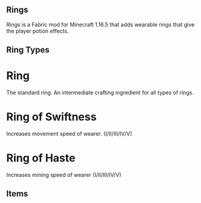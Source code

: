 ## Rings
Rings is a Fabric mod for Minecraft 1.16.5 that adds wearable rings that give the player potion effects.

## Ring Types
# Ring
The standard ring. An intermediate crafting ingredient for all types of rings.

# Ring of Swiftness
Increases movement speed of wearer.
(I/II/III/IV/V)

# Ring of Haste
Increases mining speed of wearer
(I/II/III/IV/V)

## Items
#
